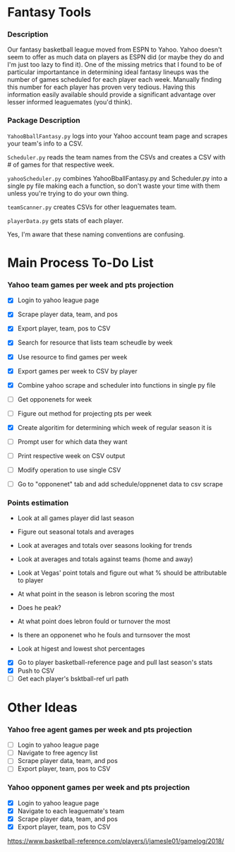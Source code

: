 # Fantasy Tools

### Description

Our fantasy basketball league moved from ESPN to Yahoo. Yahoo doesn't seem to offer as much data on players as ESPN did (or maybe they do and I'm just too lazy to find it). One of the missing metrics that I found to be of particular importantance in determining ideal fantasy lineups was the number of games scheduled for each player each week. Manually finding this number for each player has proven very tedious. Having this information easily available should provide a significant advantage over lesser informed leaguemates (you'd think).

### Package Description

`YahooBballFantasy.py` logs into your Yahoo account team page and scrapes your team's info to a CSV.

`Scheduler.py` reads the team names from the CSVs and creates a CSV with # of games for that respective week.

`yahooScheduler.py` combines YahooBballFantasy.py and Scheduler.py into a single py file making each a function, so don't waste your time with them unless you're trying to do your own thing.

`teamScanner.py` creates CSVs for other leaguemates team.

`playerData.py` gets stats of each player.

Yes, I'm aware that these naming conventions are confusing.

# Main Process To-Do List

### Yahoo team games per week and pts projection

- [x] Login to yahoo league page
- [x] Scrape player data, team, and pos
- [X] Export player, team, pos to CSV
- [X] Search for resource that lists team scheudle by week
- [X] Use resource to find games per week
- [X] Export games per week to CSV by player
- [X] Combine yahoo scrape and scheduler into functions in single py file
- [ ] Get opponenets for week
- [ ] Figure out method for projecting pts per week
- [X] Create algoritim for determining which week of regular season it is
- [ ] Prompt user for which data they want
- [ ] Print respective week on CSV output
- [ ] Modify operation to use single CSV
- [ ] Go to "opponenet" tab and add schedule/oppnenet data to csv scrape


### Points estimation

- Look at all games player did last season
- Figure out seasonal totals and averages
- Look at averages and totals over seasons looking for trends
- Look at averages and totals against teams (home and away)
- Look at Vegas' point totals and figure out what % should be attributable to player

- At what point in the season is lebron scoring the most
- Does he peak?
- At what point does lebron fould or turnover the most
- Is there an opponenet who he fouls and turnsover the most
- Look at higest and lowest shot percentages

- [x] Go to player basketball-reference page and pull last season's stats
- [x] Push to CSV
- [ ] Get each player's bsktball-ref url path

# Other Ideas

### Yahoo free agent games per week and pts projection

- [ ] Login to yahoo league page
- [ ] Navigate to free agency list
- [ ] Scrape player data, team, and pos
- [ ] Export player, team, pos to CSV

### Yahoo opponent games per week and pts projection

- [X] Login to yahoo league page
- [X] Navigate to each leaguemate's team
- [X] Scrape player data, team, and pos
- [X] Export player, team, pos to CSV

https://www.basketball-reference.com/players/j/jamesle01/gamelog/2018/
